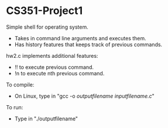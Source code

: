 # CS351-Project1

Simple shell for operating system. 
- Takes in command line arguments and executes them.
- Has history features that keeps track of previous commands.

hw2.c implements additional features:
- !! to execute previous command.
- !n to execute nth previous command.

To compile:
- On Linux, type in "gcc -o <i>outputfilename inputfilename.c</i>"

To run:
- Type in "./outputfilename"

